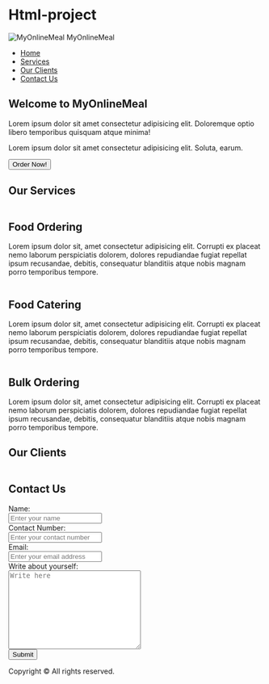 # Html-project
<!DOCTYPE html>
<html lang="en">
<head>
    <meta charset="UTF-8">
    <meta name="viewport" content="width=device-width, initial-scale=1.0">
    <link rel="stylesheet" href="project2.css">
    <link rel="stylesheet" media="only screen and (max-width: 1200px)" href="phone.css">
    <link href="https://fonts.googleapis.com/css2?family=Baloo+Bhaina+2&display=swap" rel="stylesheet">
    <link href="https://fonts.googleapis.com/css2?family=Baloo+Thambi+2&display=swap" rel="stylesheet">
    <title>Order Food Online | MyOnlineMeal.com</title>
</head>
<body>
    <nav id="navbar">
        <div class="logo">
            <img src="https://cdn.pixabay.com/photo/2012/04/13/01/51/hamburger-31775_960_720.png" alt="MyOnlineMeal">
            MyOnlineMeal
        </div>
        <ul>
            <li class="item"><a href="#">Home</a></li>
            <li class="item"><a href="#container">Services</a></li>
            <li class="item"><a href="#container2">Our Clients</a></li>
            <li class="item"><a href="#container3">Contact Us</a></li>
        </ul>
    </nav>
    <section id="home">
        <h2 class="heading">Welcome to MyOnlineMeal</h2>
        <p>Lorem ipsum dolor sit amet consectetur adipisicing elit. Doloremque optio libero temporibus quisquam atque minima!</p>
        <p>Lorem ipsum dolor sit amet consectetur adipisicing elit. Soluta, earum.</p>
        <button class="btn">Order Now!</button>
    </section>
    <section id="container">
        <div id="ourservices">
            <h2 class="primary">Our Services</h2>
            <div class="boxmajor">
                <div class="box">
                    <img src="https://cdn.pixabay.com/photo/2017/12/10/14/47/piza-3010062_960_720.jpg" alt="">
                    <h2 class="secondary">Food Ordering</h2>
                    <p>Lorem ipsum dolor sit, amet consectetur adipisicing elit. Corrupti ex placeat nemo laborum perspiciatis dolorem, dolores repudiandae fugiat repellat ipsum recusandae, debitis, consequatur blanditiis atque nobis magnam porro temporibus tempore.</p>
                </div>
                <div class="box">
                    <img src="https://cdn.pixabay.com/photo/2016/02/20/19/23/hamburger-1212625_960_720.jpg" alt="">
                    <h2 class="secondary">Food Catering</h2>
                    <p>Lorem ipsum dolor sit, amet consectetur adipisicing elit. Corrupti ex placeat nemo laborum perspiciatis dolorem, dolores repudiandae fugiat repellat ipsum recusandae, debitis, consequatur blanditiis atque nobis magnam porro temporibus tempore.</p>
                </div>
                <div class="box">
                    <img src="https://cdn.pixabay.com/photo/2014/10/19/20/59/hamburger-494706_960_720.jpg" alt="">
                    <h2 class="secondary">Bulk Ordering</h2>
                    <p>Lorem ipsum dolor sit, amet consectetur adipisicing elit. Corrupti ex placeat nemo laborum perspiciatis dolorem, dolores repudiandae fugiat repellat ipsum recusandae, debitis, consequatur blanditiis atque nobis magnam porro temporibus tempore.</p>
                </div>
            </div>
        </div>
    </section>
    <section id="container2">
        <h2 class="primary">Our Clients</h2>
        <div id="clients">
            <div class="client_item">
                <img src="https://cdn.pixabay.com/photo/2017/01/19/09/11/logo-google-1991840_960_720.png" alt="">
            </div>
            <div class="client_item">
                <img src="https://cdn.pixabay.com/photo/2018/05/08/21/08/apple-3383931_960_720.png" alt="">
            </div>
            <div class="client_item">
                <img src="https://cdn.pixabay.com/photo/2013/01/29/09/52/facebook-76536_960_720.png" alt="">
            </div>
            <div class="client_item">
                <img src="https://cdn.pixabay.com/photo/2016/11/18/11/16/social-1834013_960_720.png" alt="">
            </div>
        </div>
    </section>
    <section id="container3">
        <h2 class="primary">Contact Us</h2>
        <div id="contact">
            <form action="#">
                <div class="contact_item">
                    <label for="name">Name:</label><br>
                    <input type="text" name="name" id="name" placeholder="Enter your name">
                </div>
                <div class="contact_item">
                    <label for="phone">Contact Number:</label><br>
                    <input type="tel" name="phone" id="phone" placeholder="Enter your contact number">
                </div>
                <div class="contact_item">
                    <label for="email">Email:</label><br>
                    <input type="email" name="email" id="email" placeholder="Enter your email address">
                </div>
                <div class="contact_item">
                    <label for="textarea">Write about yourself:</label><br>
                    <textarea name="textarea" id="textarea" cols="30" rows="10" placeholder="Write here"></textarea>
                </div>
                <div class="contact_item">
                    <button class="btn1">Submit</button>
                </div>
            </form>
        </div>
    </section>
    <footer>
        Copyright &copy; All rights reserved.
    </footer>
</body>
</html>

